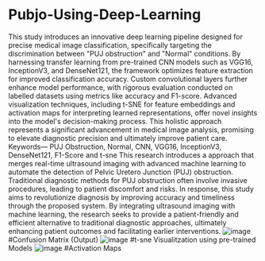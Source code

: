 # Pubjo-Using-Deep-Learning
This study introduces an innovative deep learning pipeline designed for precise medical image classification, specifically targeting the discrimination between "PUJ obstruction" and "Normal" conditions. By harnessing transfer learning from pre-trained CNN models such as VGG16, InceptionV3, and DenseNet121, the framework optimizes feature extraction for improved classification accuracy. Custom convolutional layers further enhance model performance, with rigorous evaluation conducted on labelled datasets using metrics like accuracy and F1-score. Advanced visualization techniques, including t-SNE for feature embeddings and activation maps for interpreting learned representations, offer novel insights into the model's decision-making process. This holistic approach represents a significant advancement in medical image analysis, promising to elevate diagnostic precision and ultimately improve patient care.
Keywords— PUJ Obstruction, Normal, CNN, VGG16, InceptionV3, DenseNet121, F1-Score and t-sne
This research introduces a approach that merges real-time ultrasound imaging with advanced machine learning to automate the detection of Pelvic Uretero Junction (PUJ) obstruction. Traditional diagnostic methods for PUJ obstruction often involve invasive procedures, leading to patient discomfort and risks. In response, this study aims to revolutionize diagnosis by improving accuracy and timeliness through the proposed system. By integrating ultrasound imaging with machine learning, the research seeks to provide a patient-friendly and efficient alternative to traditional diagnostic approaches, ultimately enhancing patient outcomes and facilitating earlier interventions.
 ![image](https://github.com/aliazam1291/Pubjo-Using-Deep-Learning/assets/71867983/f3be2b70-0c6f-4c72-ae9c-023d4c33660f)
#Confusion Matrix (Output)
![image](https://github.com/aliazam1291/Pubjo-Using-Deep-Learning/assets/71867983/61af6280-2178-402d-89b4-17b14975346c)
#t-sne Visualitzation using pre-trained Models
![image](https://github.com/aliazam1291/Pubjo-Using-Deep-Learning/assets/71867983/277c7ae2-d765-406a-bfaf-5a267854560a)
#Activation Maps

